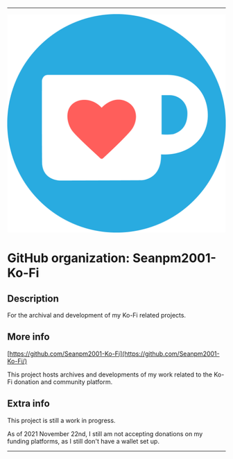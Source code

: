 
***

![Ko-Fi_Logo_1200px.png failed to load. The file may be missing or corrupt. Check the file path for errors first.](/AdditionalInfo/2/Seanpm2001-Ko-Fi/Ko-Fi_Logo_1200px.png)

# GitHub organization: Seanpm2001-Ko-Fi

## Description

For the archival and development of my Ko-Fi related projects.

## More info

[https://github.com/Seanpm2001-Ko-Fi](https://github.com/Seanpm2001-Ko-Fi/)

This project hosts archives and developments of my work related to the Ko-Fi donation and community platform.

## Extra info

This project is still a work in progress.

As of 2021 November 22nd, I still am not accepting donations on my funding platforms, as I still don't have a wallet set up.

***
